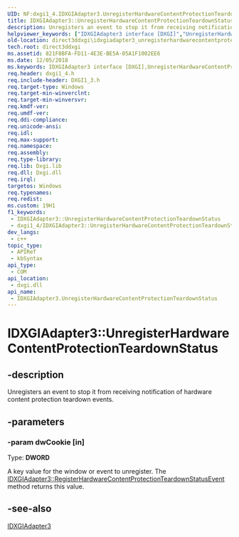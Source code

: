 ```yaml
---
UID: NF:dxgi1_4.IDXGIAdapter3.UnregisterHardwareContentProtectionTeardownStatus
title: IDXGIAdapter3::UnregisterHardwareContentProtectionTeardownStatus (dxgi1_4.h)
description: Unregisters an event to stop it from receiving notification of hardware content protection teardown events.
helpviewer_keywords: ["IDXGIAdapter3 interface [DXGI]","UnregisterHardwareContentProtectionTeardownStatus method","IDXGIAdapter3.UnregisterHardwareContentProtectionTeardownStatus","IDXGIAdapter3::UnregisterHardwareContentProtectionTeardownStatus","UnregisterHardwareContentProtectionTeardownStatus","UnregisterHardwareContentProtectionTeardownStatus method [DXGI]","UnregisterHardwareContentProtectionTeardownStatus method [DXGI]","IDXGIAdapter3 interface","direct3ddxgi.idxgiadapter3_unregisterhardwarecontentprotectionteardownstatus","dxgi1_4/IDXGIAdapter3::UnregisterHardwareContentProtectionTeardownStatus"]
old-location: direct3ddxgi\idxgiadapter3_unregisterhardwarecontentprotectionteardownstatus.htm
tech.root: direct3ddxgi
ms.assetid: 821F8BFA-FD11-4E3E-BE5A-05A1F1002EE6
ms.date: 12/05/2018
ms.keywords: IDXGIAdapter3 interface [DXGI],UnregisterHardwareContentProtectionTeardownStatus method, IDXGIAdapter3.UnregisterHardwareContentProtectionTeardownStatus, IDXGIAdapter3::UnregisterHardwareContentProtectionTeardownStatus, UnregisterHardwareContentProtectionTeardownStatus, UnregisterHardwareContentProtectionTeardownStatus method [DXGI], UnregisterHardwareContentProtectionTeardownStatus method [DXGI],IDXGIAdapter3 interface, direct3ddxgi.idxgiadapter3_unregisterhardwarecontentprotectionteardownstatus, dxgi1_4/IDXGIAdapter3::UnregisterHardwareContentProtectionTeardownStatus
req.header: dxgi1_4.h
req.include-header: DXGI1_3.h
req.target-type: Windows
req.target-min-winverclnt: 
req.target-min-winversvr: 
req.kmdf-ver: 
req.umdf-ver: 
req.ddi-compliance: 
req.unicode-ansi: 
req.idl: 
req.max-support: 
req.namespace: 
req.assembly: 
req.type-library: 
req.lib: Dxgi.lib
req.dll: Dxgi.dll
req.irql: 
targetos: Windows
req.typenames: 
req.redist: 
ms.custom: 19H1
f1_keywords:
 - IDXGIAdapter3::UnregisterHardwareContentProtectionTeardownStatus
 - dxgi1_4/IDXGIAdapter3::UnregisterHardwareContentProtectionTeardownStatus
dev_langs:
 - c++
topic_type:
 - APIRef
 - kbSyntax
api_type:
 - COM
api_location:
 - dxgi.dll
api_name:
 - IDXGIAdapter3.UnregisterHardwareContentProtectionTeardownStatus
---
```


# IDXGIAdapter3::UnregisterHardwareContentProtectionTeardownStatus


## -description

Unregisters an event to stop it from receiving notification of hardware content protection teardown events.

## -parameters

### -param dwCookie [in]

Type: <b>DWORD</b>

A key value for the window or event to unregister. The  <a href="https://docs.microsoft.com/windows/desktop/api/dxgi1_4/nf-dxgi1_4-idxgiadapter3-registerhardwarecontentprotectionteardownstatusevent">IDXGIAdapter3::RegisterHardwareContentProtectionTeardownStatusEvent</a> method returns this value.

## -see-also

<a href="https://docs.microsoft.com/windows/desktop/api/dxgi1_4/nn-dxgi1_4-idxgiadapter3">IDXGIAdapter3</a>

